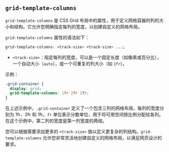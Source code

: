 ## `grid-template-columns`

`grid-template-columns` 是 CSS Grid 布局中的属性，用于定义网格容器的列的大小和结构。它允许您明确指定每列的宽度，以创建自定义的网格布局。

`grid-template-columns` 属性的语法如下：

```css
grid-template-columns: <track-size> <track-size> ...;
```

- `<track-size>`：指定每列的宽度，可以是一个固定长度（如像素或百分比），一个自动大小（`auto`），或一个可重复的列大小（如 `1fr`）。

示例：

```css
.grid-container {
  display: grid;
  grid-template-columns: 1fr 2fr 1fr;
}
```

在上述示例中，`.grid-container` 定义了一个包含三列的网格布局，每列的宽度分别为 1fr、2fr 和 1fr。`fr` 单位表示分数单位，用于将可用空间按比例分配给各列。在这个示例中，第二列的宽度是第一列宽度的两倍。

您可以根据需要添加更多的 `<track-size>` 值以定义更复杂的列结构。`grid-template-columns` 允许您非常灵活地创建自定义的网格布局，以满足网页设计的要求。